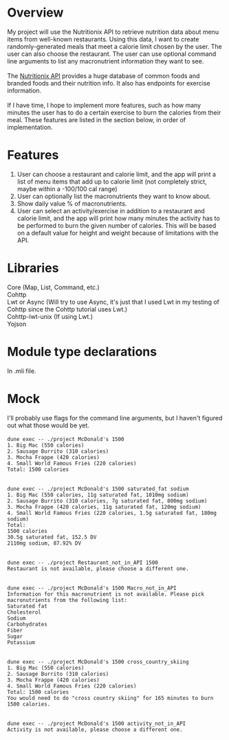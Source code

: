 # Overview
My project will use the Nutritionix API to retrieve nutrition data about menu items
from well-known restaurants. Using this data, I want to create randomly-generated meals
that meet a calorie limit chosen by the user. The user can also choose the restaurant.
The user can use optional command line arguments to list any macronutrient information
they want to see.
<br /> <br />
The [Nutritionix API](https://www.nutritionix.com/business/api) provides a huge database of
common foods and branded foods and their nutrition info. It also has endpoints for
exercise information.
<br /> <br />
If I have time, I hope to implement more features, such as how many minutes the user has to
do a certain exercise to burn the calories from their meal. These features are listed in the
section below, in order of implementation.

# Features
<ol>
<li>User can choose a restaurant and calorie limit, and the app will print a list of menu items
that add up to calorie limit (not completely strict, maybe within a -100/100 cal range)</li>
<li>User can optionally list the macronutrients they want to know about.</li>
<li>Show daily value % of macronutrients.</li>
<li>User can select an activity/exercise in addition to a restaurant and calorie limit, and the
app will print how many minutes the activity has to be performed to burn the given number of calories.
This will be based on a default value for height and weight because of limitations with the API.</li>
</ol>

# Libraries
Core (Map, List, Command, etc.)<br />
Cohttp <br />
Lwt or Async (Will try to use Async, it's just that I used Lwt in my testing of Cohttp since the Cohttp tutorial uses Lwt.) <br />
Cohttp-lwt-unix (If using Lwt.) <br />
Yojson

# Module type declarations
In .mli file.

# Mock
I'll probably use flags for the command line arguments, but I haven't figured out what those
would be yet. <br /> <br />
`dune exec -- ./project McDonald's 1500` <br />
`1. Big Mac (550 calories)` <br />
`2. Sausage Burrito (310 calories)` <br />
`3. Mocha Frappe (420 calories)` <br />
`4. Small World Famous Fries (220 calories)`<br />
`Total: 1500 calories` <br /> <br />

`dune exec -- ./project McDonald's 1500 saturated_fat sodium` <br />
`1. Big Mac (550 calories, 11g saturated fat, 1010mg sodium)` <br />
`2. Sausage Burrito (310 calories, 7g saturated fat, 800mg sodium)` <br />
`3. Mocha Frappe (420 calories, 11g saturated fat, 120mg sodium)` <br />
`4. Small World Famous Fries (220 calories, 1.5g saturated fat, 180mg sodium)`<br />
`Total:` <br />
`1500 calories` <br />
`30.5g saturated fat, 152.5 DV` <br />
`2110mg sodium, 87.92% DV` <br /> <br />

`dune exec -- ./project Restaurant_not_in_API 1500` <br />
`Restaurant is not available, please choose a different one.` <br /> <br />

`dune exec -- ./project McDonald's 1500 Macro_not_in_API` <br />
`Information for this macronutrient is not available. Please pick macronutrients from the following list:` <br />
`Saturated fat` <br />
`Cholesterol` <br />
`Sodium` <br />
`Carbohydrates` <br />
`Fiber` <br />
`Sugar` <br />
`Potassium` <br /> <br />

`dune exec -- ./project McDonald's 1500 cross_country_skiing` <br />
`1. Big Mac (550 calories)` <br />
`2. Sausage Burrito (310 calories)` <br />
`3. Mocha Frappe (420 calories)` <br />
`4. Small World Famous Fries (220 calories)`<br />
`Total: 1500 calories` <br />
`You would need to do "cross country skiing" for 165 minutes to burn 1500 calories.`<br /> <br />

`dune exec -- ./project McDonald's 1500 activity_not_in_API` <br />
`Activity is not available, please choose a different one.` <br /> <br />